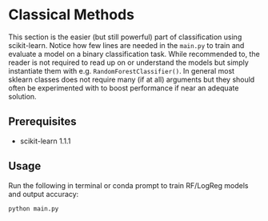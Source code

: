 # Classical Methods
This section is the easier (but still powerful) part of classification using scikit-learn. Notice how few lines are needed in the `main.py` to train and evaluate a model on a binary classification task. While recommended to, the reader is not required to read up on or understand the models but simply instantiate them with e.g. `RandomForestClassifier()`. In general most sklearn classes does not require many (if at all) arguments but they should often be experimented with to boost performance if near an adequate solution.

## Prerequisites
- scikit-learn 1.1.1

## Usage
Run the following in terminal or conda prompt to train RF/LogReg models and output accuracy:
```
python main.py
```

